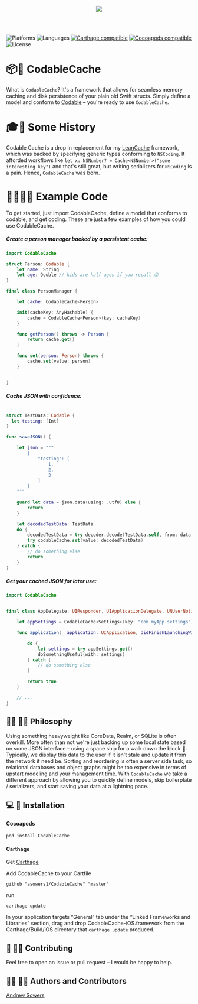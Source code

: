 <p align="center">
  <img src="https://raw.githubusercontent.com/asowers1/CodableCache/master/CodableCache.png">
</p>

<br>
<br>

![Platforms](https://img.shields.io/badge/platforms-iOS%20|%20watchOS%20|%20macOS%20|%20tvOS-blue.svg)
![Languages](https://img.shields.io/badge/languages-Swift%204-orange.svg)
[![Carthage compatible](https://img.shields.io/badge/Carthage-compatible-orange.svg?style=flat)][Carthage]
[![Cocoapods compatible](https://img.shields.io/badge/Cocoapods-compatible-red.svg
)][Cocoapods]
![License](https://img.shields.io/badge/license-MIT-blue.svg)

[Carthage]: https://github.com/carthage/carthage
[Cocoapods]: https://cocoapods.org


# 📦📲 CodableCache
What is `CodableCache`? It's a framework that allows for seamless memory caching and disk persistence of your plain old Swift structs. Simply define a model and conform to [Codable](https://developer.apple.com/documentation/swift/codable) – you're ready to use `CodableCache`.

# 🎓📕 Some History
Codable Cache is a drop in replacement for my [LeanCache](https://github.com/asowers1/LeanCache) framework, which was backed by specifying generic types conforming to `NSCoding`. It afforded workflows like `let x: NSNumber? = Cache<NSNumber>("some interesting key")` and that's still great, but writing serializers for `NSCoding` is a pain. Hence, `CodableCache` was born.

# 👩‍💻👨‍💻 Example Code

To get started, just import CodableCache, define a model that conforms to codable, and get coding. These are just a few examples of how you could use CodableCache.

##### Create a person manager backed by a persistent cache:

```swift
import CodableCache

struct Person: Codable {
    let name: String
    let age: Double // kids are half ages if you recall 😜
}

final class PersonManager {

    let cache: CodableCache<Person>

    init(cacheKey: AnyHashable) {
        cache = CodableCache<Person>(key: cacheKey)
    }

    func getPerson() throws -> Person {
        return cache.get()
    }

    func set(person: Person) throws {
        cache.set(value: person)
    }


}


```

##### Cache JSON with confidence:

```swift

struct TestData: Codable {
  let testing: [Int]
}

func saveJSON() {

    let json = """
        {
            "testing": [
                1,
                2,
                3
            ]
        }
    """

    guard let data = json.data(using: .utf8) else {
        return
    }

    let decodedTestData: TestData
    do {
        decodedTestData = try decoder.decode(TestData.self, from: data)
        try codableCache.set(value: decodedTestData)
    } catch {
        // do something else
        return
    }
}

```



##### Get your cached JSON for later use:


```swift
import CodableCache


final class AppDelegate: UIResponder, UIApplicationDelegate, UNUserNotificationCenterDelegate {

    let appSettings = CodableCache<Settings>(key: "com.myApp.settings")

    func application(_ application: UIApplication, didFinishLaunchingWithOptions launchOptions: [UIApplicationLaunchOptionsKey: Any]?) -> Bool {

        do {
            let settings = try appSettings.get()
            doSomethingUseful(with: settings)
        } catch {
            // do something else
        }

        return true
    }

    // ...
}

```

## 👩‍🔬 👨‍🎨 Philosophy

Using something heavyweight like CoreData, Realm, or SQLite is often overkill. More often than not we're just backing up some local state based on some JSON interface – using a space ship for a walk down the block 🚀. Typically, we display this data to the user if it isn't stale and update it from the network if need be. Sorting and reordering is often a server side task, so relational databases and object graphs might be too expensive in terms of upstart modeling and your management time. With `CodableCache` we take a different approach by allowing you to quickly define models, skip boilerplate / serializers, and start saving your data at a lightning pace.

## 💻 🚀 Installation

#### Cocoapods

```
pod install CodableCache
```

#### Carthage

Get [Carthage](https://github.com/Carthage/Carthage)

Add CodableCache to your Cartfile

```
github "asowers1/CodableCache" "master"
```

run

```
carthage update
```
In your application targets “General” tab under the “Linked Frameworks and Libraries” section, drag and drop CodableCache-iOS.framework from the Carthage/Build/iOS directory that `carthage update` produced.


## 🙋 🙋‍♂️ Contributing

Feel free to open an issue or pull request – I would be happy to help.


## 👩‍🔧 👨‍🔧 Authors and Contributors

[Andrew Sowers](http://asowers.net)


